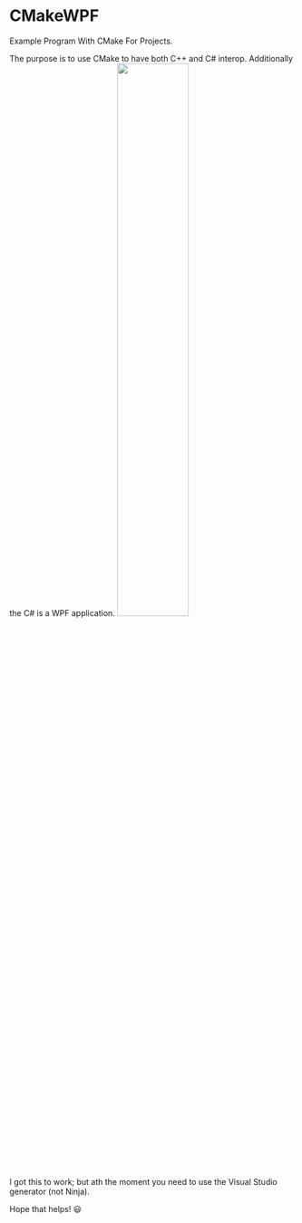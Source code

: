 # CMakeWPF
Example Program With CMake For Projects.

The purpose is to use CMake to have both C++ and C# interop.  Additionally the C# is a WPF application.
<image src="https://github.com/user-attachments/assets/e069752c-4e43-4508-afa2-9272d1b28f7f" width="50%" />


I got this to work; but ath the moment you need to use the Visual Studio generator (not Ninja).

Hope that helps! :smiley:
